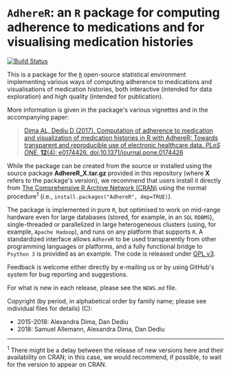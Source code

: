 # `AdhereR`: an `R` package for computing adherence to medications and for visualising medication histories

[![Build Status](https://travis-ci.org/ddediu/AdhereR.svg?branch=for-release)](https://travis-ci.org/ddediu/AdhereR)

This is a package for the [`R`](https://www.r-project.org) open-source statistical environment implementing various ways of computing adherence to medications and visualisations of medication histories, both interactive (intended for data exploration) and high quality (intended for publication).

More information is given in the package's various vignettes and in the accompanying paper:

> [Dima AL, Dediu D (2017). Computation of adherence to medication and visualization of medication histories in R with AdhereR: Towards transparent and reproducible use of electronic healthcare data. *PLoS ONE*, **12**(4): e0174426. doi:10.1371/journal.pone.0174426](http://journals.plos.org/plosone/article?id=10.1371/journal.pone.0174426)

While the package can be created from the source or installed using the source package **AdhereR_X.tar.gz** provided in this repository (where **X** refers to the package's version), we recommend that users install it directly from [The Comprehensive R Archive Network (CRAN)](https://cran.r-project.org/) using the normal procedure<sup>1</sup> (i.e., `install.packages("AdhereR", dep=TRUE)`).

The package is implemented in pure `R`, but optimised to work on mid-range hardware even for large databases (stored, for example, in an `SQL` `RDBMS`), single-threaded or parallelized in large heterogeneous clusters (using, for example, `Apache Hadoop`), and runs on any platform that supports `R`. 
A standardized interface allows `AdhereR` to be used transparently from other programming languages or platforms, and a fully functional bridge to `Psython 3` is provided as an example.
The code is released under [GPL v3](https://www.gnu.org/licenses/gpl-3.0-standalone.html).

Feedback is welcome either directly by e-mailing us or by using GitHub's system for bug reporting and suggestions.

For what is new in each release, please see the `NEWS.md` file.

Copyright (by period, in alphabetical order by family name; please see individual files for details) (C):

  - 2015-2018: Alexandra Dima, Dan Dediu
  - 2018: Samuel Allemann, Alexandra Dima, Dan Dediu

-----

<sup>1</sup> There might be a delay between the release of new versions here and their availability on CRAN; in this case, we would recommend, if possible, to wait for the version to appear on CRAN.
